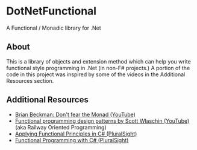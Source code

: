 # DotNetFunctional
A Functional / Monadic library for .Net

## About
This is a library of objects and extension method which can help you write functional style programming in .Net (in non-F# projects.) A portion of the code in this project was inspired by some of the videos in the Additional Resources section.

## Additional Resources
* [Brian Beckman: Don't fear the Monad (YouTube)](https://www.youtube.com/watch?v=ZhuHCtR3xq8)
* [Functional programming design patterns by Scott Wlaschin (YouTube)](https://www.youtube.com/watch?v=E8I19uA-wGY) (aka Railway Oriented Programming)
* [Applying Functional Principles in C# (PluralSight)](https://www.pluralsight.com/courses/csharp-applying-functional-principles)
* [Functional Programming with C# (PluralSight)](https://www.pluralsight.com/courses/functional-programming-csharp)
